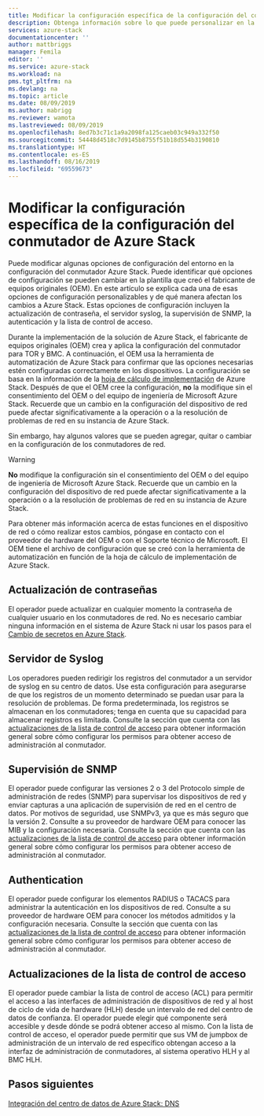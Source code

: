 ```yaml
---
title: Modificar la configuración específica de la configuración del conmutador de Azure Stack | Microsoft Docs
description: Obtenga información sobre lo que puede personalizar en la configuración del conmutador de Azure Stack. Después de que el fabricante de equipos originales (OEM) cree la configuración, no la modifique sin el consentimiento de ese OEM o del equipo de ingeniería de Microsoft Azure Stack.
services: azure-stack
documentationcenter: ''
author: mattbriggs
manager: Femila
editor: ''
ms.service: azure-stack
ms.workload: na
pms.tgt_pltfrm: na
ms.devlang: na
ms.topic: article
ms.date: 08/09/2019
ms.author: mabrigg
ms.reviewer: wamota
ms.lastreviewed: 08/09/2019
ms.openlocfilehash: 8ed7b3c71c1a9a2098fa125caeb03c949a332f50
ms.sourcegitcommit: 54448d4518c7d9145b8755f51b18d554b3190810
ms.translationtype: HT
ms.contentlocale: es-ES
ms.lasthandoff: 08/16/2019
ms.locfileid: "69559673"
---
```

#  <a name="modify-specific-settings-on-your-azure-stack-switch-configuration"></a>Modificar la configuración específica de la configuración del conmutador de Azure Stack

Puede modificar algunas opciones de configuración del entorno en la configuración del conmutador Azure Stack. Puede identificar qué opciones de configuración se pueden cambiar en la plantilla que creó el fabricante de equipos originales (OEM). En este artículo se explica cada una de esas opciones de configuración personalizables y de qué manera afectan los cambios a Azure Stack. Estas opciones de configuración incluyen la actualización de contraseña, el servidor syslog, la supervisión de SNMP, la autenticación y la lista de control de acceso. 

Durante la implementación de la solución de Azure Stack, el fabricante de equipos originales (OEM) crea y aplica la configuración del conmutador para TOR y BMC. A continuación, el OEM usa la herramienta de automatización de Azure Stack para confirmar que las opciones necesarias estén configuradas correctamente en los dispositivos. La configuración se basa en la información de la [hoja de cálculo de implementación](azure-stack-deployment-worksheet.md) de Azure Stack. Después de que el OEM cree la configuración, **no** la modifique sin el consentimiento del OEM o del equipo de ingeniería de Microsoft Azure Stack. Recuerde que un cambio en la configuración del dispositivo de red puede afectar significativamente a la operación o a la resolución de problemas de red en su instancia de Azure Stack.

Sin embargo, hay algunos valores que se pueden agregar, quitar o cambiar en la configuración de los conmutadores de red.

>[!Warning]  
> **No** modifique la configuración sin el consentimiento del OEM o del equipo de ingeniería de Microsoft Azure Stack. Recuerde que un cambio en la configuración del dispositivo de red puede afectar significativamente a la operación o a la resolución de problemas de red en su instancia de Azure Stack.
>
> Para obtener más información acerca de estas funciones en el dispositivo de red o cómo realizar estos cambios, póngase en contacto con el proveedor de hardware del OEM o con el Soporte técnico de Microsoft. El OEM tiene el archivo de configuración que se creó con la herramienta de automatización en función de la hoja de cálculo de implementación de Azure Stack. 

## <a name="password-update"></a>Actualización de contraseñas

El operador puede actualizar en cualquier momento la contraseña de cualquier usuario en los conmutadores de red. No es necesario cambiar ninguna información en el sistema de Azure Stack ni usar los pasos para el [Cambio de secretos en Azure Stack](azure-stack-rotate-secrets.md).

## <a name="syslog-server"></a>Servidor de Syslog

Los operadores pueden redirigir los registros del conmutador a un servidor de syslog en su centro de datos. Use esta configuración para asegurarse de que los registros de un momento determinado se puedan usar para la resolución de problemas. De forma predeterminada, los registros se almacenan en los conmutadores; tenga en cuenta que su capacidad para almacenar registros es limitada. Consulte la sección que cuenta con las [actualizaciones de la lista de control de acceso](#access-control-list-updates) para obtener información general sobre cómo configurar los permisos para obtener acceso de administración al conmutador.

## <a name="snmp-monitoring"></a>Supervisión de SNMP

El operador puede configurar las versiones 2 o 3 del Protocolo simple de administración de redes (SNMP) para supervisar los dispositivos de red y enviar capturas a una aplicación de supervisión de red en el centro de datos. Por motivos de seguridad, use SNMPv3, ya que es más seguro que la versión 2. Consulte a su proveedor de hardware OEM para conocer las MIB y la configuración necesaria. Consulte la sección que cuenta con las [actualizaciones de la lista de control de acceso](#access-control-list-updates) para obtener información general sobre cómo configurar los permisos para obtener acceso de administración al conmutador.

## <a name="authentication"></a>Authentication

El operador puede configurar los elementos RADIUS o TACACS para administrar la autenticación en los dispositivos de red. Consulte a su proveedor de hardware OEM para conocer los métodos admitidos y la configuración necesaria.  Consulte la sección que cuenta con las [actualizaciones de la lista de control de acceso](#access-control-list-updates) para obtener información general sobre cómo configurar los permisos para obtener acceso de administración al conmutador.

## <a name="access-control-list-updates"></a>Actualizaciones de la lista de control de acceso

El operador puede cambiar la lista de control de acceso (ACL) para permitir el acceso a las interfaces de administración de dispositivos de red y al host de ciclo de vida de hardware (HLH) desde un intervalo de red del centro de datos de confianza. El operador puede elegir qué componente será accesible y desde dónde se podrá obtener acceso al mismo. Con la lista de control de acceso, el operador puede permitir que sus VM de jumpbox de administración de un intervalo de red específico obtengan acceso a la interfaz de administración de conmutadores, al sistema operativo HLH y al BMC HLH.

## <a name="next-steps"></a>Pasos siguientes

[Integración del centro de datos de Azure Stack: DNS](azure-stack-integrate-dns.md)